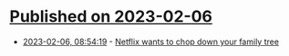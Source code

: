 # [Published on 2023-02-06](index.md)

* [2023-02-06, 08:54:19](https://lobste.rs/s/0zqbao/netflix_wants_chop_down_your_family_tree) - [Netflix wants to chop down your family tree](https://pluralistic.net/2023/02/02/nonbinary-families/)
